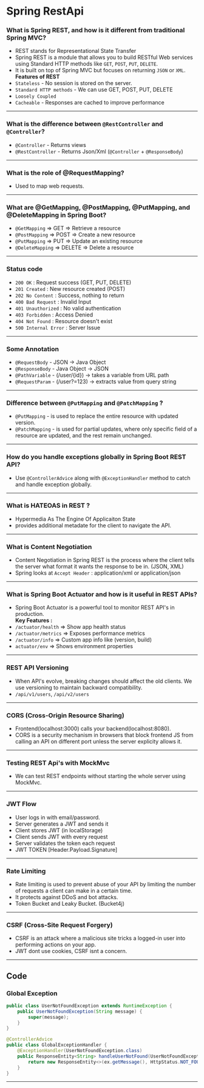 # Spring RestApi

### What is Spring REST, and how is it different from traditional Spring MVC?
- REST stands for Representational State Transfer
- Spring REST is a module that allows you to build RESTful Web services using Standard HTTP methods like `GET`, `POST`, `PUT`, `DELETE`.
- It is built on top of Spring MVC but focuses on returning `JSON` or `XML`.  
**Features of REST**  
- `Stateless` - No session is stored on the server.
- `Standard HTTP methods` - We can use GET, POST, PUT, DELETE
- `Loosely Coupled`
- `Cacheable` - Responses are cached to improve performance

---

### What is the difference between `@RestController` and `@Controller`?
- `@Controller` - Returns views
- `@RestController` - Returns Json/Xml (`@Controller` + `@ResponseBody`)

---

### What is the role of @RequestMapping?
- Used to map web requests.

---

### What are @GetMapping, @PostMapping, @PutMapping, and @DeleteMapping in Spring Boot?
- `@GetMapping`    =>  GET     => Retrieve a resource
- `@PostMapping`   =>  POST    => Create a new resource
- `@PutMapping`    =>  PUT     => Update an existing resource
- `@DeleteMapping` =>  DELETE  => Delete a resource

---

### Status code
- `200 OK`              : Request success (GET, PUT, DELETE)
- `201 Created`         : New resource created (POST)
- `202 No Content`      : Success, nothing to return 
- `400 Bad Request`     : Invalid Input
- `401 Unauthorized`    : No valid authentication
- `403 Forbidden`       : Access Denied
- `404 Not Found`       : Resource doesn't exist
- `500 Internal Error`  : Server Issue

---

### Some Annotation
- `@RequestBody`  - JSON -> Java Object
- `@ResponseBody` - Java Object -> JSON
- `@PathVariable` - (/user/{id}) -> takes a variable from URL path
- `@RequestParam` - (/user?=123) -> extracts value from query string

---

### Difference between `@PutMapping` and `@PatchMapping` ?
- `@PutMapping`   - is used to replace the entire resource with updated version.
- `@PatchMapping` - is used for partial updates, where only specific field of a resource are updated, and the rest remain unchanged.

---

### How do you handle exceptions globally in Spring Boot REST API?
- Use `@ControllerAdvice` along with `@ExceptionHandler` method to catch and handle exception globally.

--- 

### What is HATEOAS in REST ?
- Hypermedia As The Engine Of Applicaiton State
- provides additional metadate for the client to navigate the API.

---

### What is Content Negotiation
- Content Negotiation in Spring REST is the process where the client tells the server what format it wants the response to be in. (JSON, XML)
- Spring looks at `Accept Header` : application/xml or application/json

---

### What is Spring Boot Actuator and how is it useful in REST APIs?
- Spring Boot Actuator is a powerful tool to monitor REST API's in production.  
**Key Features :**  
- `/actuator/health`  => Show app health status
- `/actuator/metrics` => Exposes performance metrics
- `/actuator/info`    => Custom app info like (version, build)
- `actuator/env`      => Shows environment properties

---

### REST API Versioning
- When API's evolve, breaking changes should affect the old clients. We use versioning to maintain backward compatibility.
- `/api/v1/users`, `/api/v2/users`

---

### CORS (Cross-Origin Resource Sharing)
- Frontend(localhost:3000) calls your backend(localhost:8080). 
- CORS is a security mechanism in browsers that block frontend JS from calling an API on different port unless the server explicity allows it.

---

### Testing REST Api's with MockMvc
- We can test REST endpoints without starting the whole server using MockMvc.

--- 

### JWT Flow
- User logs in with email/password.
- Server generates a JWT and sends it
- Client stores JWT (in localStorage)
- Client sends JWT with every request
- Server validates the token each request
- JWT TOKEN [Header.Payload.Signature]

--- 

### Rate Limiting
- Rate limiting is used to prevent abuse of your API by limiting the number of requests a client can make in a certain time.
- It protects against DDoS and bot attacks.
- Token Bucket and Leaky Bucket. (Bucket4j)

---

### CSRF (Cross-Site Request Forgery)
- CSRF is an attack where a malicious site tricks a logged-in user into performing actions on your app.
- JWT dont use cookies, CSRF isnt a concern.

---

## Code

### Global Exception
```java
public class UserNotFoundException extends RuntimeException {
    public UserNotFoundException(String message) {
        super(message);
    }
}
```

```java
@ControllerAdvice
public class GlobalExceptionHandler {
    @ExceptionHandler(UserNotFoundException.class)
    public ResponseEntity<String> handleUserNotFound(UserNotFoundException ex) {
        return new ResponseEntity<>(ex.getMessage(), HttpStatus.NOT_FOUND);
    }
}
```

---
